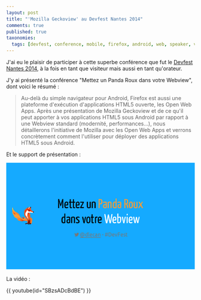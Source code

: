 ```yaml
---
layout: post
title: "'Mozilla Geckoview' au Devfest Nantes 2014"
comments: true
published: true
taxonomies: 
  tags: [devfest, conference, mobile, firefox, android, web, speaker, video]
---
```


J'ai eu le plaisir de participer à cette superbe conférence que fut le [Devfest Nantes 2014](http://devfest.gdgnantes.com/), à la fois en tant que visiteur mais aussi en tant qu'orateur.

<!-- more -->

J'y ai présenté la conférence "Mettez un Panda Roux dans votre Webview", dont voici le résumé :

>Au-delà du simple navigateur pour Android, Firefox est aussi une plateforme d'exécution d'applications HTML5 ouverte, les Open Web Apps.
>Après une présentation de Mozilla Geckoview et de ce qu'il peut apporter à vos applications HTML5 sous Android par rapport à une Webview standard (modernité, performances...), nous détaillerons l'initiative de Mozilla avec les Open Web Apps et verrons concrètement comment l'utiliser pour déployer des applications HTML5 sous Android.

Et le support de présentation :

[![Support de présentation de la conférence](cover.png)](http://dlecan.github.io/devfestnantes2014/prez-panda-roux-webview-android/)

La vidéo :

{{ youtube(id="SBzsADcBdBE") }}
